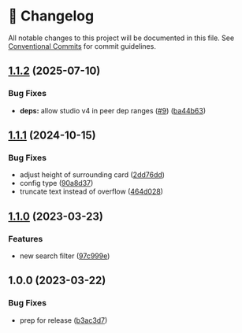 <!-- markdownlint-disable --><!-- textlint-disable -->

# 📓 Changelog

All notable changes to this project will be documented in this file. See
[Conventional Commits](https://conventionalcommits.org) for commit guidelines.

## [1.1.2](https://github.com/sanity-io/sanity-plugin-workspace-home/compare/v1.1.1...v1.1.2) (2025-07-10)

### Bug Fixes

- **deps:** allow studio v4 in peer dep ranges ([#9](https://github.com/sanity-io/sanity-plugin-workspace-home/issues/9)) ([ba44b63](https://github.com/sanity-io/sanity-plugin-workspace-home/commit/ba44b63268d94e2c5944fb87b7a34173056e5035))

## [1.1.1](https://github.com/sanity-io/sanity-plugin-workspace-home/compare/v1.1.0...v1.1.1) (2024-10-15)

### Bug Fixes

- adjust height of surrounding card ([2dd76dd](https://github.com/sanity-io/sanity-plugin-workspace-home/commit/2dd76dd157702b3bffd3d836739d92e144b9a343))
- config type ([90a8d37](https://github.com/sanity-io/sanity-plugin-workspace-home/commit/90a8d37c6c933ebf9df3bdf161d0e3834cabf469))
- truncate text instead of overflow ([464d028](https://github.com/sanity-io/sanity-plugin-workspace-home/commit/464d02824a179f5d6a4f0f4996c27c378abd72bb))

## [1.1.0](https://github.com/sanity-io/sanity-plugin-workspace-home/compare/v1.0.0...v1.1.0) (2023-03-23)

### Features

- new search filter ([97c999e](https://github.com/sanity-io/sanity-plugin-workspace-home/commit/97c999e61b8a22437a8657017e782d3a5f079b79))

## 1.0.0 (2023-03-22)

### Bug Fixes

- prep for release ([b3ac3d7](https://github.com/sanity-io/sanity-plugin-workspace-home/commit/b3ac3d7ef22fe91c62aaa0d6b2161c4f4fb31e33))
